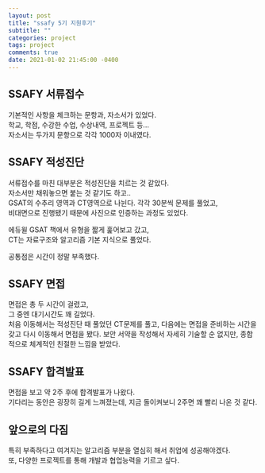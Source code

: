 ```yaml
---
layout: post
title: "ssafy 5기 지원후기"
subtitle: ""
categories: project
tags: project
comments: true
date: 2021-01-02 21:45:00 -0400
---
```


## SSAFY 서류접수
기본적인 사항을 체크하는 문항과, 자소서가 있었다.   
학교, 학점, 수강한 수업, 수상내역, 프로젝트 등...     
자소서는 두가지 문항으로 각각 1000자 이내였다.  

## SSAFY 적성진단
서류접수를 마친 대부분은 적성진단을 치르는 것 같았다.   
자소서만 채워놓으면 붙는 것 같기도 하고..   
GSAT의 수추리 영역과 CT영역으로 나뉜다.
각각 30분씩 문제를 풀었고,  
비대면으로 진행됐기 때문에 사진으로 인증하는 과정도 있었다.     

에듀윌 GSAT 책에서 유형을 짧게 훑어보고 갔고,   
CT는 자료구조와 알고리즘 기본 지식으로 풀었다.     

공통점은 시간이 정말 부족했다.  

## SSAFY 면접
면접은 총 두 시간이 걸렸고,     
그 중엔 대기시간도 꽤 길었다.   
처음 이동해서는 적성진단 때 풀었던 CT문제를 풀고,
다음에는 면접을 준비하는 시간을 갖고 다시 이동해서 면접을 봤다. 
보안 서약을 작성해서 자세히 기술할 순 없지만, 종합적으로 체계적인 친절한 느낌을 받았다. 

## SSAFY 합격발표
면접을 보고 약 2주 후에 합격발표가 나왔다.  
기다리는 동안은 굉장히 길게 느껴졌는데, 지금 돌이켜보니 2주면 꽤 빨리 나온 것 같다. 

## 앞으로의 다짐
특히 부족하다고 여겨지는 알고리즘 부분을 열심히 해서 취업에 성공해야겠다.   
또, 다양한 프로젝트를 통해 개발과 협업능력을 기르고 싶다.   

